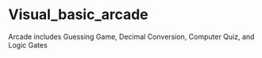 # Visual_basic_arcade

Arcade includes Guessing Game, Decimal Conversion, Computer Quiz, and Logic Gates
